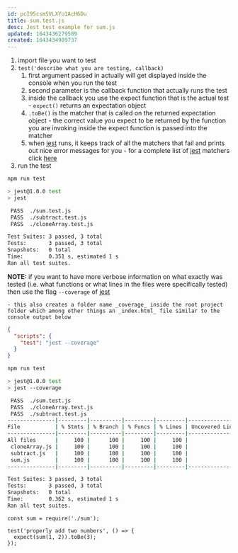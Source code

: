 ```yaml
---
id: pcI95csmSVLXYu1AcH6Du
title: sum.test.js
desc: Jest test example for sum.js
updated: 1643436279509
created: 1643434989737
---
```


1. import file you want to test
1. `test('describe what you are testing, callback)`
   1. first argument passed in actually will get displayed inside the console when you run the test
   1. second parameter is the callback function that actually runs the test
   1. inside the callback you use the expect function that is the actual test - `expect()` returns an expectation object
   1. `.toBe()` is the matcher that is called on the returned expectation object - the correct value you expect to be returned by the function you are invoking inside the expect function is passed into the matcher
   1. when [jest](https://jestjs.io/) runs, it keeps track of all the matchers that fail and prints out nice error messages for you - for a complete list of [jest](https://jestjs.io/) matchers click [here](https://jestjs.io/)
1. run the test

```bash
npm run test

> jest@1.0.0 test
> jest

 PASS  ./sum.test.js
 PASS  ./subtract.test.js
 PASS  ./cloneArray.test.js

Test Suites: 3 passed, 3 total
Tests:       3 passed, 3 total
Snapshots:   0 total
Time:        0.351 s, estimated 1 s
Ran all test suites.
```

**NOTE:** if you want to have more verbose information on what exactly was tested (i.e. what functions or what lines in the files were specifically tested) then use the flag `--coverage` of [jest](https://jestjs.io/)

    - this also creates a folder name _coverage_ inside the root project folder which among other things an _index.html_ file similar to the console output below

```json
{
  "scripts": {
    "test": "jest --coverage"
  }
}
```

```bash
npm run test

> jest@1.0.0 test
> jest --coverage

 PASS  ./sum.test.js
 PASS  ./cloneArray.test.js
 PASS  ./subtract.test.js
---------------|---------|----------|---------|---------|-------------------
File           | % Stmts | % Branch | % Funcs | % Lines | Uncovered Line
---------------|---------|----------|---------|---------|-------------------
All files      |     100 |      100 |     100 |     100 |
 cloneArray.js |     100 |      100 |     100 |     100 |
 subtract.js   |     100 |      100 |     100 |     100 |
 sum.js        |     100 |      100 |     100 |     100 |
---------------|---------|----------|---------|---------|-------------------

Test Suites: 3 passed, 3 total
Tests:       3 passed, 3 total
Snapshots:   0 total
Time:        0.362 s, estimated 1 s
Ran all test suites.
```

```nodejs
const sum = require('./sum');

test('properly add two numbers', () => {
  expect(sum(1, 2)).toBe(3);
});
```
